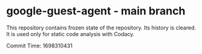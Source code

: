 # google-guest-agent - main branch

This repository contains frozen state of the repository.
Its history is cleared. It is used only for static code
analysis with Codacy.

Commit Time: 1698310431